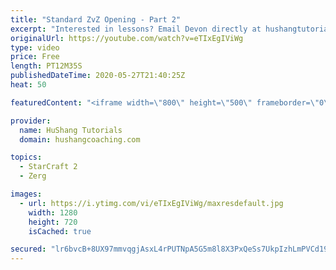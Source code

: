 ```yaml
---
title: "Standard ZvZ Opening - Part 2"
excerpt: "Interested in lessons? Email Devon directly at hushangtutorials@outlook.com ------------------------------------------------------------------------------------------------------- Want to support HuShang Tutorials directly? Patreon is a website where you can contribute a monthly donation that will help"
originalUrl: https://youtube.com/watch?v=eTIxEgIViWg
type: video
price: Free
length: PT12M35S
publishedDateTime: 2020-05-27T21:40:25Z
heat: 50

featuredContent: "<iframe width=\"800\" height=\"500\" frameborder=\"0\" src=\"https://www.youtube.com/embed/eTIxEgIViWg\" allow=\"accelerometer; autoplay; encrypted-media; gyroscope; picture-in-picture\" allowfullscreen></iframe>"

provider:
  name: HuShang Tutorials
  domain: hushangcoaching.com

topics:
  - StarCraft 2
  - Zerg

images:
  - url: https://i.ytimg.com/vi/eTIxEgIViWg/maxresdefault.jpg
    width: 1280
    height: 720
    isCached: true

secured: "lr6bvcB+8UX97mmvqgjAsxL4rPUTNpA5G5m8l8X3PxQeSs7UkpIzhLmPVCd19Idx8wkVbGECP0QulU/UmDJrwb/8pmxTuWyju8LI0+dSFrgEz01iHKsx+vSdXYd7qsBRHOgAPkZMa92VItsTI7yOomy6JK4hG29PZEykcc7Taf/NlZI3vpU+beakS4ZCxjUyzHHv7+ZeQXXzrCRjYuwJ6ZoNl7WXq1DSXZ1/43xWC4WQ7Mot2ewNTgLfjiUCIlQ9EZfGEXkq/McrLfi+ixu0tRZm8c0zylcO0wmFyB0jxsS+9XqzvGk1DjboMqh02vKKXcO6CORPH+c/qLqmSn+DD7SdSC8RKLVTikVEPMagoXmExvjIXfNJTtXwDaN9xq6y21O7V4NtaamvHln99+ZfE6J7XmC2PmIVarlLxGV5TAo=;VqiPmtWEgiPH/8jh7FwJBQ=="
---
```


